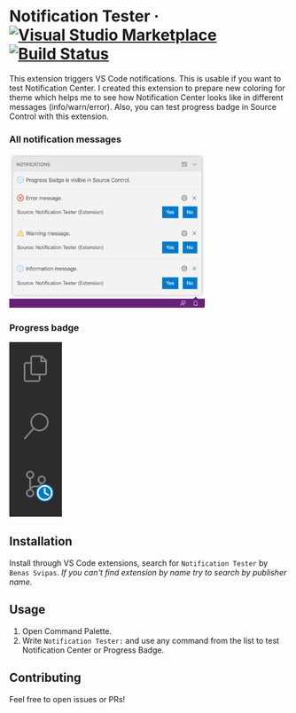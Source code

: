 # Notification Tester &middot; [![Visual Studio Marketplace](https://img.shields.io/visual-studio-marketplace/v/svipas.notification-tester.svg)](https://marketplace.visualstudio.com/items?itemName=svipas.notification-tester) [![Build Status](https://dev.azure.com/svipas/svipas/_apis/build/status/svipas.vscode-notification-tester?branchName=master)](https://dev.azure.com/svipas/svipas/_build/latest?definitionId=3&branchName=master)

This extension triggers VS Code notifications. This is usable if you want to test Notification Center. I created this extension to prepare new coloring for theme which helps me to see how Notification Center looks like in different messages (info/warn/error). Also, you can test progress badge in Source Control with this extension.

### All notification messages

<img src="https://raw.githubusercontent.com/svipas/vscode-notification-tester/master/images/notifications.png" width="70%">

### Progress badge

<img src="https://raw.githubusercontent.com/svipas/vscode-notification-tester/master/images/progress-badge.png">

## Installation

Install through VS Code extensions, search for `Notification Tester` by `Benas Svipas`. _If you can't find extension by name try to search by publisher name._

## Usage

1. Open Command Palette.
2. Write `Notification Tester:` and use any command from the list to test Notification Center or Progress Badge.

## Contributing

Feel free to open issues or PRs!
